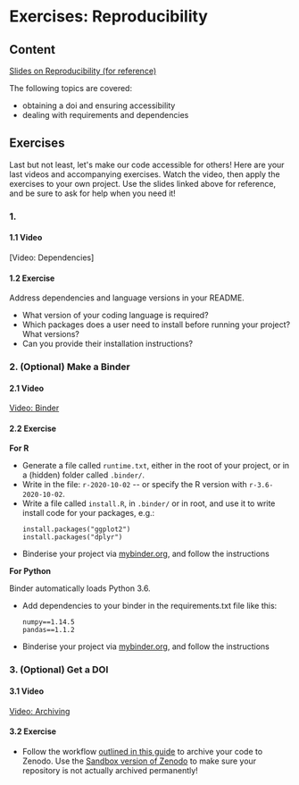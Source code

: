 # Exercises: Reproducibility

## Content

[Slides on Reproducibility (for reference)](../slides/slides_reproducibility.html) 

The following topics are covered:
* obtaining a doi and ensuring accessibility
* dealing with requirements and dependencies

## Exercises

Last but not least, let's make our code accessible for others! 
Here are your last videos and accompanying exercises. 
Watch the video, then apply the exercises to your own project. 
Use the slides linked above for reference, and be sure to ask for help when you need it!

### 1. 

#### 1.1 Video

[Video: Dependencies]

#### 1.2 Exercise
Address dependencies and language versions in your README.
- What version of your coding language is required?
- Which packages does a user need to install before running your project?
  What versions?
- Can you provide their installation instructions?


### 2. (Optional) Make a Binder

#### 2.1 Video

[Video: Binder](https://vimeo.com/464010497)

#### 2.2 Exercise
**For R**

- Generate a file called `runtime.txt`, either in the root of your project, or in a (hidden) folder called `.binder/`.
- Write in the file: `r-2020-10-02` -- or specify the R version with `r-3.6-2020-10-02`.
- Write a file called `install.R`, in `.binder/` or in root, and use it to write install code for your packages, e.g.:
  ```
  install.packages("ggplot2")
  install.packages("dplyr")
  ```
- Binderise your project via [mybinder.org](https://mybinder.org/), and follow the instructions

**For Python**

Binder automatically loads Python 3.6.

- Add dependencies to your binder in the requirements.txt file like this:
  ```
  numpy==1.14.5
  pandas==1.1.2
  ```
- Binderise your project via [mybinder.org](https://mybinder.org/), and follow the instructions


### 3. (Optional) Get a DOI

#### 3.1 Video

[Video: Archiving](https://vimeo.com/463947879)

#### 3.2 Exercise

- Follow the workflow [outlined in this guide](https://guides.github.com/activities/citable-code/) to archive your code to Zenodo.
  Use the [Sandbox version of Zenodo](http://sandbox.zenodo.org/) to make sure your repository is not actually archived permanently!
